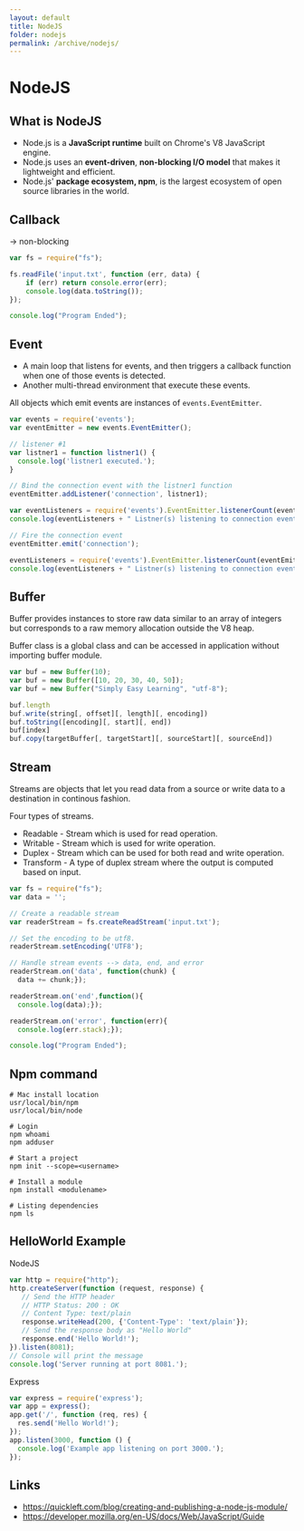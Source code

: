 ```yaml
---
layout: default
title: NodeJS
folder: nodejs
permalink: /archive/nodejs/
---
```


# NodeJS

## What is NodeJS

- Node.js is a **JavaScript runtime** built on Chrome's V8 JavaScript engine.
- Node.js uses an **event-driven**, **non-blocking I/O model** that makes it lightweight and efficient.
- Node.js' **package ecosystem, npm**, is the largest ecosystem of open source libraries in the world.

## Callback

-> non-blocking

``` javascript
var fs = require("fs");

fs.readFile('input.txt', function (err, data) {
    if (err) return console.error(err);
    console.log(data.toString());
});

console.log("Program Ended");
```

## Event

- A main loop that listens for events, and then triggers a callback function when one of those events is detected.
- Another multi-thread environment that execute these events.

All objects which emit events are instances of `events.EventEmitter`.

``` javascript
var events = require('events');
var eventEmitter = new events.EventEmitter();

// listener #1
var listner1 = function listner1() {
  console.log('listner1 executed.');
}

// Bind the connection event with the listner1 function
eventEmitter.addListener('connection', listner1);

var eventListeners = require('events').EventEmitter.listenerCount(eventEmitter,'connection');
console.log(eventListeners + " Listner(s) listening to connection event");

// Fire the connection event 
eventEmitter.emit('connection');

eventListeners = require('events').EventEmitter.listenerCount(eventEmitter,'connection');
console.log(eventListeners + " Listner(s) listening to connection event");
```

## Buffer

Buffer provides instances to store raw data similar to an array of integers but corresponds to a raw memory allocation outside the V8 heap.

Buffer class is a global class and can be accessed in application without importing buffer module.

``` javascript
var buf = new Buffer(10);
var buf = new Buffer([10, 20, 30, 40, 50]);
var buf = new Buffer("Simply Easy Learning", "utf-8");

buf.length
buf.write(string[, offset][, length][, encoding])
buf.toString([encoding][, start][, end])
buf[index]
buf.copy(targetBuffer[, targetStart][, sourceStart][, sourceEnd])
```

## Stream

Streams are objects that let you read data from a source or write data to a destination in continous fashion.

Four types of streams.

- Readable - Stream which is used for read operation.
- Writable - Stream which is used for write operation.
- Duplex - Stream which can be used for both read and write operation.
- Transform - A type of duplex stream where the output is computed based on input.

``` javascript
var fs = require("fs");
var data = '';

// Create a readable stream
var readerStream = fs.createReadStream('input.txt');

// Set the encoding to be utf8. 
readerStream.setEncoding('UTF8');

// Handle stream events --> data, end, and error
readerStream.on('data', function(chunk) {
  data += chunk;});

readerStream.on('end',function(){
  console.log(data);});

readerStream.on('error', function(err){
  console.log(err.stack);});

console.log("Program Ended");
```

## Npm command

``` shell
# Mac install location
usr/local/bin/npm
usr/local/bin/node

# Login
npm whoami
npm adduser

# Start a project
npm init --scope=<username>

# Install a module
npm install <modulename>

# Listing dependencies
npm ls
```

## HelloWorld Example

NodeJS

``` javascript
var http = require("http");
http.createServer(function (request, response) {
   // Send the HTTP header 
   // HTTP Status: 200 : OK
   // Content Type: text/plain
   response.writeHead(200, {'Content-Type': 'text/plain'});
   // Send the response body as "Hello World"
   response.end('Hello World!');
}).listen(8081);
// Console will print the message
console.log('Server running at port 8081.');
```

Express

``` javascript
var express = require('express');
var app = express();
app.get('/', function (req, res) {
  res.send('Hello World!');
});
app.listen(3000, function () {
  console.log('Example app listening on port 3000.');
});
```

## Links
- <https://quickleft.com/blog/creating-and-publishing-a-node-js-module/>
- <https://developer.mozilla.org/en-US/docs/Web/JavaScript/Guide>
